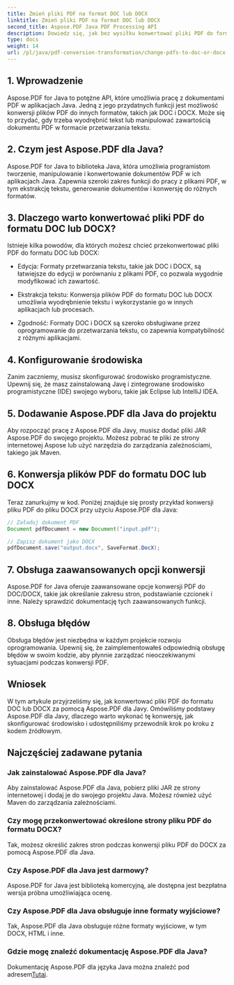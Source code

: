 ```yaml
---
title: Zmień pliki PDF na format DOC lub DOCX
linktitle: Zmień pliki PDF na format DOC lub DOCX
second_title: Aspose.PDF Java PDF Processing API
description: Dowiedz się, jak bez wysiłku konwertować pliki PDF do formatu DOC lub DOCX za pomocą Aspose.PDF dla Java. Przewodnik krok po kroku z kodem źródłowym i często zadawanymi pytaniami dotyczącymi bezproblemowej transformacji dokumentów.
type: docs
weight: 14
url: /pl/java/pdf-conversion-transformation/change-pdfs-to-doc-or-docx-format/
---
```


## 1. Wprowadzenie

Aspose.PDF for Java to potężne API, które umożliwia pracę z dokumentami PDF w aplikacjach Java. Jedną z jego przydatnych funkcji jest możliwość konwersji plików PDF do innych formatów, takich jak DOC i DOCX. Może się to przydać, gdy trzeba wyodrębnić tekst lub manipulować zawartością dokumentu PDF w formacie przetwarzania tekstu.

## 2. Czym jest Aspose.PDF dla Java?

Aspose.PDF for Java to biblioteka Java, która umożliwia programistom tworzenie, manipulowanie i konwertowanie dokumentów PDF w ich aplikacjach Java. Zapewnia szeroki zakres funkcji do pracy z plikami PDF, w tym ekstrakcję tekstu, generowanie dokumentów i konwersję do różnych formatów.

## 3. Dlaczego warto konwertować pliki PDF do formatu DOC lub DOCX?

Istnieje kilka powodów, dla których możesz chcieć przekonwertować pliki PDF do formatu DOC lub DOCX:

- Edycja: Formaty przetwarzania tekstu, takie jak DOC i DOCX, są łatwiejsze do edycji w porównaniu z plikami PDF, co pozwala wygodnie modyfikować ich zawartość.

- Ekstrakcja tekstu: Konwersja plików PDF do formatu DOC lub DOCX umożliwia wyodrębnienie tekstu i wykorzystanie go w innych aplikacjach lub procesach.

- Zgodność: Formaty DOC i DOCX są szeroko obsługiwane przez oprogramowanie do przetwarzania tekstu, co zapewnia kompatybilność z różnymi aplikacjami.

## 4. Konfigurowanie środowiska

Zanim zaczniemy, musisz skonfigurować środowisko programistyczne. Upewnij się, że masz zainstalowaną Javę i zintegrowane środowisko programistyczne (IDE) swojego wyboru, takie jak Eclipse lub IntelliJ IDEA.

## 5. Dodawanie Aspose.PDF dla Java do projektu

Aby rozpocząć pracę z Aspose.PDF dla Javy, musisz dodać pliki JAR Aspose.PDF do swojego projektu. Możesz pobrać te pliki ze strony internetowej Aspose lub użyć narzędzia do zarządzania zależnościami, takiego jak Maven.

## 6. Konwersja plików PDF do formatu DOC lub DOCX

Teraz zanurkujmy w kod. Poniżej znajduje się prosty przykład konwersji pliku PDF do pliku DOCX przy użyciu Aspose.PDF dla Java:

```java
// Załaduj dokument PDF
Document pdfDocument = new Document("input.pdf");

// Zapisz dokument jako DOCX
pdfDocument.save("output.docx", SaveFormat.DocX);
```

## 7. Obsługa zaawansowanych opcji konwersji

Aspose.PDF for Java oferuje zaawansowane opcje konwersji PDF do DOC/DOCX, takie jak określanie zakresu stron, podstawianie czcionek i inne. Należy sprawdzić dokumentację tych zaawansowanych funkcji.

## 8. Obsługa błędów

Obsługa błędów jest niezbędna w każdym projekcie rozwoju oprogramowania. Upewnij się, że zaimplementowałeś odpowiednią obsługę błędów w swoim kodzie, aby płynnie zarządzać nieoczekiwanymi sytuacjami podczas konwersji PDF.

## Wniosek

W tym artykule przyjrzeliśmy się, jak konwertować pliki PDF do formatu DOC lub DOCX za pomocą Aspose.PDF dla Javy. Omówiliśmy podstawy Aspose.PDF dla Javy, dlaczego warto wykonać tę konwersję, jak skonfigurować środowisko i udostępniliśmy przewodnik krok po kroku z kodem źródłowym.

## Najczęściej zadawane pytania

### Jak zainstalować Aspose.PDF dla Java?

Aby zainstalować Aspose.PDF dla Java, pobierz pliki JAR ze strony internetowej i dodaj je do swojego projektu Java. Możesz również użyć Maven do zarządzania zależnościami.

### Czy mogę przekonwertować określone strony pliku PDF do formatu DOCX?

Tak, możesz określić zakres stron podczas konwersji pliku PDF do DOCX za pomocą Aspose.PDF dla Java.

### Czy Aspose.PDF dla Java jest darmowy?

Aspose.PDF for Java jest biblioteką komercyjną, ale dostępna jest bezpłatna wersja próbna umożliwiająca ocenę.

### Czy Aspose.PDF dla Java obsługuje inne formaty wyjściowe?

Tak, Aspose.PDF dla Java obsługuje różne formaty wyjściowe, w tym DOCX, HTML i inne.

### Gdzie mogę znaleźć dokumentację Aspose.PDF dla Java?

 Dokumentację Aspose.PDF dla języka Java można znaleźć pod adresem[Tutaj](https://reference.aspose.com/pdf/java/).